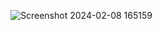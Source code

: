 
![Screenshot 2024-02-08 165159](https://github.com/Davit2605/Davit2605.github.io/assets/125227660/fd1ecee8-e5e1-43c0-8d1a-f47fcc00f818)
